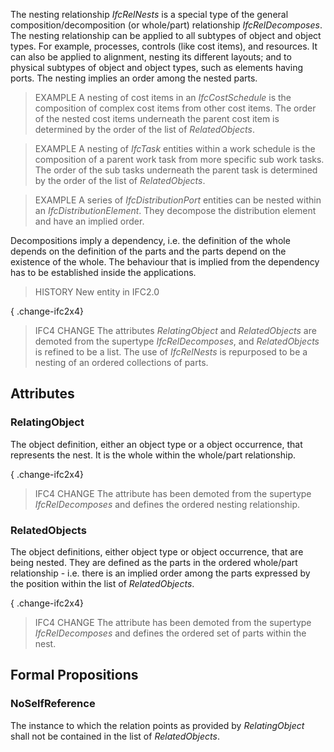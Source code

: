The nesting relationship _IfcRelNests_ is a special type of the general composition/decomposition (or whole/part) relationship _IfcRelDecomposes_. The nesting relationship can be applied to all subtypes of object and object types. For example, processes, controls (like cost items), and resources. It can also be applied to alignment, nesting its different layouts; and to physical subtypes of object and object types, such as elements having ports. The nesting implies an order among the nested parts.

<!-- end of short definition -->


> EXAMPLE A nesting of cost items in an _IfcCostSchedule_ is the composition of complex cost items from other cost items. The order of the nested cost items underneath the parent cost item is determined by the order of the list of _RelatedObjects_.

> EXAMPLE A nesting of _IfcTask_ entities within a work schedule is the composition of a parent work task from more specific sub work tasks. The order of the sub tasks underneath the parent task is determined by the order of the list of _RelatedObjects_.

> EXAMPLE A series of _IfcDistributionPort_ entities can be nested within an _IfcDistributionElement_. They decompose the distribution element and have an implied order.

Decompositions imply a dependency, i.e. the definition of the whole depends on the definition of the parts and the parts depend on the existence of the whole. The behaviour that is implied from the dependency has to be established inside the applications.

> HISTORY New entity in IFC2.0

{ .change-ifc2x4}
> IFC4 CHANGE The attributes _RelatingObject_ and _RelatedObjects_ are demoted from the supertype _IfcRelDecomposes_, and _RelatedObjects_ is refined to be a list. The use of _IfcRelNests_ is repurposed to be a nesting of an ordered collections of parts.

## Attributes

### RelatingObject
The object definition, either an object type or a object occurrence, that represents the nest. It is the whole within the whole/part relationship.

{ .change-ifc2x4}
> IFC4 CHANGE The attribute has been demoted from the supertype _IfcRelDecomposes_ and defines the ordered nesting relationship.

### RelatedObjects
The object definitions, either object type or object occurrence, that are being nested. They are defined as the parts in the ordered whole/part relationship - i.e. there is an implied order among the parts expressed by the position within the list of _RelatedObjects_.

{ .change-ifc2x4}
> IFC4 CHANGE The attribute has been demoted from the supertype _IfcRelDecomposes_ and defines the ordered set of parts within the nest.

## Formal Propositions

### NoSelfReference
The instance to which the relation points as provided by _RelatingObject_ shall not be contained in the list of _RelatedObjects_.

